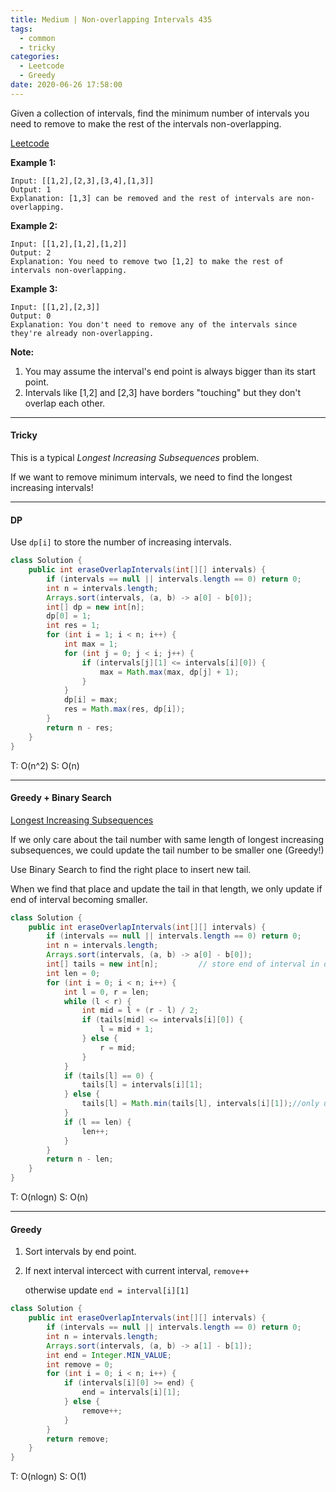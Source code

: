 ```yaml
---
title: Medium | Non-overlapping Intervals 435
tags:
  - common
  - tricky
categories:
  - Leetcode
  - Greedy
date: 2020-06-26 17:58:00
---
```


Given a collection of intervals, find the minimum number of intervals you need to remove to make the rest of the intervals non-overlapping.

[Leetcode](https://leetcode.com/problems/non-overlapping-intervals/)

<!--more-->

**Example 1:**

```
Input: [[1,2],[2,3],[3,4],[1,3]]
Output: 1
Explanation: [1,3] can be removed and the rest of intervals are non-overlapping.
```

**Example 2:**

```
Input: [[1,2],[1,2],[1,2]]
Output: 2
Explanation: You need to remove two [1,2] to make the rest of intervals non-overlapping.
```

**Example 3:**

```
Input: [[1,2],[2,3]]
Output: 0
Explanation: You don't need to remove any of the intervals since they're already non-overlapping.
```

**Note:**

1. You may assume the interval's end point is always bigger than its start point.
2. Intervals like [1,2] and [2,3] have borders "touching" but they don't overlap each other.

---

#### Tricky 

This is a typical *Longest Increasing Subsequences* problem.

If we want to remove minimum intervals, we need to find the longest increasing intervals!

---

#### DP

Use `dp[i]` to store the number of increasing intervals.

```java
class Solution {
    public int eraseOverlapIntervals(int[][] intervals) {
        if (intervals == null || intervals.length == 0) return 0;
        int n = intervals.length;
        Arrays.sort(intervals, (a, b) -> a[0] - b[0]);
        int[] dp = new int[n];
        dp[0] = 1;
        int res = 1;
        for (int i = 1; i < n; i++) {
            int max = 1;
            for (int j = 0; j < i; j++) {
                if (intervals[j][1] <= intervals[i][0]) {
                    max = Math.max(max, dp[j] + 1);
                }
            }
            dp[i] = max;
            res = Math.max(res, dp[i]);
        }
        return n - res;
    }
}
```

T: O(n^2)			S: O(n)

---

#### Greedy + Binary Search

[Longest Increasing Subsequences](https://aranne.github.io/2020/06/24/Longest-increasing-subsequences-300/)

If we only care about the tail number with same length of longest increasing subsequences, we could update the tail number to be smaller one (Greedy!)

Use Binary Search to find the right place to insert new tail.

When we find that place and update the tail in that length, we only update if end of interval becoming smaller.

```java
class Solution {
    public int eraseOverlapIntervals(int[][] intervals) {
        if (intervals == null || intervals.length == 0) return 0;
        int n = intervals.length;
        Arrays.sort(intervals, (a, b) -> a[0] - b[0]);
        int[] tails = new int[n];         // store end of interval in different length
        int len = 0;
        for (int i = 0; i < n; i++) {
            int l = 0, r = len;
            while (l < r) {
                int mid = l + (r - l) / 2;
                if (tails[mid] <= intervals[i][0]) {
                    l = mid + 1;
                } else {
                    r = mid;
                }
            }
            if (tails[l] == 0) {
                tails[l] = intervals[i][1];
            } else {
                tails[l] = Math.min(tails[l], intervals[i][1]);//only update smaller end
            }
            if (l == len) {
                len++;
            }
        }
        return n - len;
    }
}
```

T: O(nlogn)			S: O(n)

---

#### Greedy

1. Sort intervals by end point.

2. If next interval intercect with current interval, `remove++`

   otherwise update `end = interval[i][1]`

```java
class Solution {
    public int eraseOverlapIntervals(int[][] intervals) {
        if (intervals == null || intervals.length == 0) return 0;
        int n = intervals.length;
        Arrays.sort(intervals, (a, b) -> a[1] - b[1]);
        int end = Integer.MIN_VALUE;
        int remove = 0;
        for (int i = 0; i < n; i++) {
            if (intervals[i][0] >= end) {
                end = intervals[i][1];
            } else {
                remove++;
            }
        }
        return remove;
    }
}
```

T: O(nlogn)		S: O(1)


